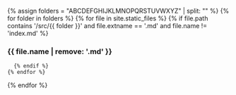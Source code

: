 {% assign folders = "ABCDEFGHIJKLMNOPQRSTUVWXYZ" | split: "" %}
{% for folder in folders %}
    {% for file in site.static_files %}
      {% if file.path contains '/src/{{ folder }}' and file.extname == '.md' and file.name != 'index.md' %}
### {{ file.name | remove: '.md' }}
      {% endif %}
    {% endfor %}
{% endfor %}